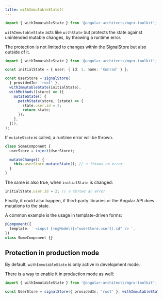 ```yaml
---
title: withImmutableState()
---
```


```typescript
import { withImmutableState } from '@angular-architects/ngrx-toolkit';
```

`withImmutableState` acts like `withState` but protects
the state against unintended mutable changes, by throwing
a runtime error.

The protection is not limited to changes within the
SignalStore but also outside of it.

```typescript
import { withImmutableState } from '@angular-architects/ngrx-toolkit';

const initialState = { user: { id: 1, name: 'Konrad' } };

const UserStore = signalStore(
  { providedIn: 'root' },
  withImmutableState(initialState),
  withMethods((store) => ({
    mutateState() {
      patchState(store, (state) => {
        state.user.id = 2;
        return state;
      });
    },
  })),
);
```

If `mutateState` is called, a runtime error will be thrown.

```typescript
class SomeComponent {
  userStore = inject(UserStore);

  mutateChange() {
    this.userStore.mutateState(); // 🔥 throws an error
  }
}
```

The same is also true, when `initialState` is changed:

```typescript
initialState.user.id = 2; // 🔥 throws an error
```

Finally, it could also happen, if third-party libraries or the Angular API does mutations to the state.

A common example is the usage in template-driven forms:

```typescript
@Component({
  template: ` <input [(ngModel)]="userStore.user().id" /> `,
})
class SomeComponent {}
```

## Protection in production mode

By default, `withImmutableState` is only active in development mode.

There is a way to enable it in production mode as well:

```typescript
import { withImmutableState } from '@angular-architects/ngrx-toolkit';

const UserStore = signalStore({ providedIn: 'root' }, withImmutableState(initialState, { enableInProduction: true }));
```

